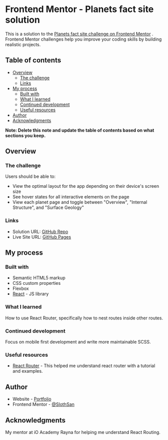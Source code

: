 # Frontend Mentor - Planets fact site solution

This is a solution to
the [Planets fact site challenge on Frontend Mentor](https://www.frontendmentor.io/challenges/planets-fact-site-gazqN8w_f)
. Frontend Mentor challenges help you improve your coding skills by building realistic projects.

## Table of contents

- [Overview](#overview)
    - [The challenge](#the-challenge)
    - [Links](#links)
- [My process](#my-process)
    - [Built with](#built-with)
    - [What I learned](#what-i-learned)
    - [Continued development](#continued-development)
    - [Useful resources](#useful-resources)
- [Author](#author)
- [Acknowledgments](#acknowledgments)

**Note: Delete this note and update the table of contents based on what sections you keep.**

## Overview

### The challenge

Users should be able to:

- View the optimal layout for the app depending on their device's screen size
- See hover states for all interactive elements on the page
- View each planet page and toggle between "Overview", "Internal Structure", and "Surface Geology"

### Links

- Solution URL: [GitHub Repo](https://github.com/SlothSan/frontend-mentor-planets-site)
- Live Site URL: [GitHub Pages](https://slothsan.github.io/frontend-mentor-planets-site/)

## My process

### Built with

- Semantic HTML5 markup
- CSS custom properties
- Flexbox
- [React](https://reactjs.org/) - JS library

### What I learned

How to use React Router, specifically how to nest routes inside other routes.

### Continued development

Focus on mobile first development and write more maintainable SCSS.

### Useful resources

- [React Router](https://reactrouter.com/en/main) - This helped me understand react router with a tutorial and examples.

## Author

- Website - [Portfolio](https://www.mike-oram.co.uk)
- Frontend Mentor - [@SlothSan](https://www.frontendmentor.io/profile/slothsan)

## Acknowledgments

My mentor at iO Academy Rayna for helping me understand React Routing.
